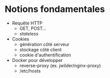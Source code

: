# Notions fondamentales

- Requête HTTP
  - GET, POST…
  - _stateless_
- Cookies
  - génération côté serveur
  - stockage côté client
  - cookie d'authentification
- Docker pour développer
  - reverse-proxy (ex. jwilder/nginx-proxy)
  - /etc/hosts